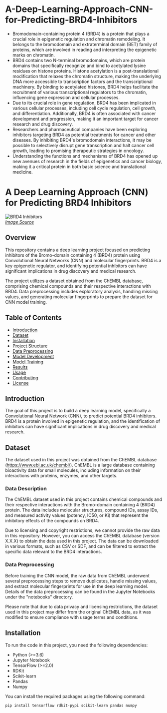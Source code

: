 # A-Deep-Learning-Approach-CNN-for-Predicting-BRD4-Inhibitors
- Bromodomain-containing protein 4 (BRD4) is a protein that plays a crucial role in epigenetic regulation and chromatin remodeling. It belongs to the bromodomain and extraterminal domain (BET) family of proteins, which are involved in reading and interpreting the epigenetic marks on chromatin.
- BRD4 contains two N-terminal bromodomains, which are protein domains that specifically recognize and bind to acetylated lysine residues on histone proteins. Histone acetylation is a post-translational modification that relaxes the chromatin structure, making the underlying DNA more accessible to transcription factors and the transcriptional machinery. By binding to acetylated histones, BRD4 helps facilitate the recruitment of various transcriptional regulators to the chromatin, influencing gene expression and cellular processes.
- Due to its crucial role in gene regulation, BRD4 has been implicated in various cellular processes, including cell cycle regulation, cell growth, and differentiation. Additionally, BRD4 is often associated with cancer development and progression, making it an important target for cancer research and drug discovery.
- Researchers and pharmaceutical companies have been exploring inhibitors targeting BRD4 as potential treatments for cancer and other diseases. By inhibiting BRD4's bromodomain interactions, it may be possible to selectively disrupt gene transcription and halt cancer cell growth, leading to promising therapeutic strategies in oncology.
- Understanding the functions and mechanisms of BRD4 has opened up new avenues of research in the fields of epigenetics and cancer biology, making it a critical protein in both basic science and translational medicine.
# A Deep Learning Approach (CNN) for Predicting BRD4 Inhibitors

![BRD4 Inhibitors](https://your_image_url_here.jpg)  
*[Image Source](https://www.example.com)*

## Overview

This repository contains a deep learning project focused on predicting inhibitors of the Bromo-domain containing 4 (BRD4) protein using Convolutional Neural Networks (CNN) and molecular fingerprints. BRD4 is a key epigenetic regulator, and identifying potential inhibitors can have significant implications in drug discovery and medical research.

The project utilizes a dataset obtained from the ChEMBL database, comprising chemical compounds and their respective interactions with BRD4. Data preprocessing includes exploratory analysis, handling missing values, and generating molecular fingerprints to prepare the dataset for CNN model training.

## Table of Contents

- [Introduction](#introduction)
- [Dataset](#dataset)
- [Installation](#installation)
- [Project Structure](#project-structure)
- [Data Preprocessing](#data-preprocessing)
- [Model Development](#model-development)
- [Model Training](#model-training)
- [Results](#results)
- [Usage](#usage)
- [Contributing](#contributing)
- [License](#license)

## Introduction

The goal of this project is to build a deep learning model, specifically a Convolutional Neural Network (CNN), to predict potential BRD4 inhibitors. BRD4 is a protein involved in epigenetic regulation, and the identification of inhibitors can have significant implications in drug discovery and medical research.

## Dataset

The dataset used in this project was obtained from the ChEMBL database (https://www.ebi.ac.uk/chembl/). ChEMBL is a large database containing bioactivity data for small molecules, including information on their interactions with proteins, enzymes, and other targets.

### Data Description

The ChEMBL dataset used in this project contains chemical compounds and their respective interactions with the Bromo-domain containing 4 (BRD4) protein. The data includes molecular structures, compound IDs, assay IDs, and measured activity values (potency, IC50, or Ki) that represent the inhibitory effects of the compounds on BRD4.

Due to licensing and copyright restrictions, we cannot provide the raw data in this repository. However, you can access the ChEMBL database (version X.X.X) to obtain the data used in this project. The data can be downloaded in various formats, such as CSV or SDF, and can be filtered to extract the specific data relevant to the BRD4 interactions.

### Data Preprocessing

Before training the CNN model, the raw data from ChEMBL underwent several preprocessing steps to remove duplicates, handle missing values, and extract molecular fingerprints for use in the deep learning model. Details of the data preprocessing can be found in the Jupyter Notebooks under the "notebooks" directory.

Please note that due to data privacy and licensing restrictions, the dataset used in this project may differ from the original ChEMBL data, as it was modified to ensure compliance with usage terms and conditions.

## Installation

To run the code in this project, you need the following dependencies:

- Python (>=3.6)
- Jupyter Notebook
- TensorFlow (>=2.0)
- RDKit
- Scikit-learn
- Pandas
- Numpy

You can install the required packages using the following command:

```bash
pip install tensorflow rdkit-pypi scikit-learn pandas numpy
